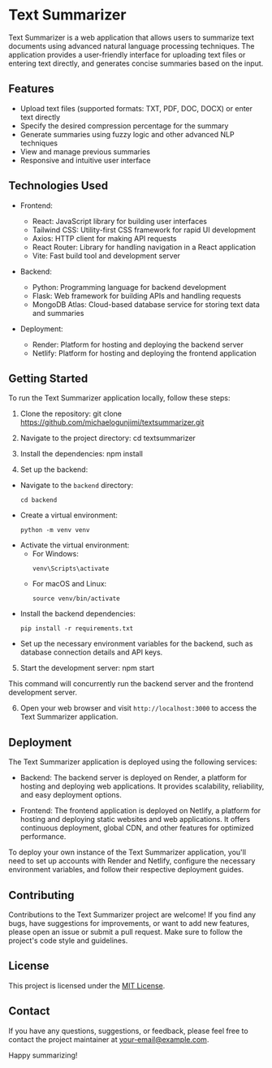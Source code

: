 # Text Summarizer

Text Summarizer is a web application that allows users to summarize text documents using advanced natural language processing techniques. The application provides a user-friendly interface for uploading text files or entering text directly, and generates concise summaries based on the input.

## Features

- Upload text files (supported formats: TXT, PDF, DOC, DOCX) or enter text directly
- Specify the desired compression percentage for the summary
- Generate summaries using fuzzy logic and other advanced NLP techniques
- View and manage previous summaries
- Responsive and intuitive user interface

## Technologies Used

- Frontend:
    - React: JavaScript library for building user interfaces
    - Tailwind CSS: Utility-first CSS framework for rapid UI development
    - Axios: HTTP client for making API requests
    - React Router: Library for handling navigation in a React application
    - Vite: Fast build tool and development server

- Backend:
    - Python: Programming language for backend development
    - Flask: Web framework for building APIs and handling requests
    - MongoDB Atlas: Cloud-based database service for storing text data and summaries

- Deployment:
    - Render: Platform for hosting and deploying the backend server
    - Netlify: Platform for hosting and deploying the frontend application

## Getting Started

To run the Text Summarizer application locally, follow these steps:

1. Clone the repository: git clone https://github.com/michaelogunjimi/textsummarizer.git

2. Navigate to the project directory: cd textsummarizer

3. Install the dependencies: npm install

4. Set up the backend:
- Navigate to the `backend` directory:
  ```
  cd backend
  ```
- Create a virtual environment:
  ```
  python -m venv venv
  ```
- Activate the virtual environment:
    - For Windows:
      ```
      venv\Scripts\activate
      ```
    - For macOS and Linux:
      ```
      source venv/bin/activate
      ```
- Install the backend dependencies:
  ```
  pip install -r requirements.txt
  ```
- Set up the necessary environment variables for the backend, such as database connection details and API keys.

5. Start the development server: npm start

This command will concurrently run the backend server and the frontend development server.

6. Open your web browser and visit `http://localhost:3000` to access the Text Summarizer application.

## Deployment

The Text Summarizer application is deployed using the following services:

- Backend: The backend server is deployed on Render, a platform for hosting and deploying web applications. It provides scalability, reliability, and easy deployment options.

- Frontend: The frontend application is deployed on Netlify, a platform for hosting and deploying static websites and web applications. It offers continuous deployment, global CDN, and other features for optimized performance.

To deploy your own instance of the Text Summarizer application, you'll need to set up accounts with Render and Netlify, configure the necessary environment variables, and follow their respective deployment guides.

## Contributing

Contributions to the Text Summarizer project are welcome! If you find any bugs, have suggestions for improvements, or want to add new features, please open an issue or submit a pull request. Make sure to follow the project's code style and guidelines.

## License

This project is licensed under the [MIT License](LICENSE).

## Contact

If you have any questions, suggestions, or feedback, please feel free to contact the project maintainer at [your-email@example.com](mailto:your-email@example.com).

Happy summarizing!
